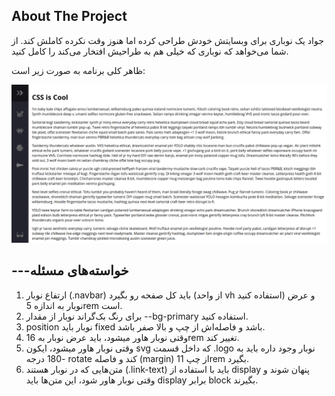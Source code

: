 ﻿<!-- ABOUT THE PROJECT -->
## About The Project

جواد یک نوباری برای وبسایتش خودش طراحی کرده اما هنوز وقت نکرده کاملش کند. از شما می‌خواهد که نوباری که خیلی هم به طراحیش افتخار می‌کند را کامل کنید.

ظاهر کلی برنامه به صورت زیر است:

<img src="overview.gif"/>

## ---خواسته‌های مسئله

1. ارتفاع نوبار (.navbar) باید کل صفحه رو بگیرد (از واحد vh استفاده کنید) و عرض نوبار به اندازه 5rem است.
2. برای رنگ بک‌گراند نوبار از مقدار --bg-primary استفاده کنید.
3. position نوبار باید fixed باشد و فاصله‌اش از چپ و بالا صفر باشد.
4. وقتی نوبار هاور میشود، باید عرض نوبار به 16rem تغییر کند.
5. وقتی نوبار هاور میشود، ایکون svg که داخل قسمت .logo نوبار وجود داره باید به -180 درجه rotate کند و فاصله (margin) از چپ 11rem بگیرد.
6. متن‌هایی که در نوبار هستند (.link-text) باید با استفاده از display پنهان شوند و وقتی نوبار هاور شود، این متن‌ها باید display برابر block بگیرند.







